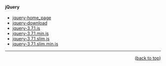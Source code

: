 <a name="topage"></a>

#### jQuery
* [jquery-home_page](https://jquery.com/)
* [jquery-download](https://jquery.com/download/)
* [jquery-3.7.1.js](https://code.jquery.com/jquery-3.7.1.js)
* [jquery-3.7.1.min.js](https://code.jquery.com/jquery-3.7.1.min.js)
* [jquery-3.7.1.slim.js](https://code.jquery.com/jquery-3.7.1.slim.js)
* [jquery-3.7.1.slim.min.js](https://code.jquery.com/jquery-3.7.1.slim.min.js)



-----

<p align="right">(<a href="#topage">back to top</a>)</p>
<br/>
<br/>
